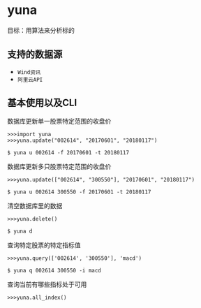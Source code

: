 # yuna
目标：用算法来分析标的

支持的数据源
-----------------

- `Wind资讯`
- `阿里云API`


基本使用以及CLI
----------


数据库更新单一股票特定范围的收盘价
```
>>>import yuna
>>>yuna.update("002614", "20170601", "20180117")
```
```
$ yuna u 002614 -f 20170601 -t 20180117
```

数据库更新多只股票特定范围的收盘价
```
>>>yuna.update(["002614", "300550"], "20170601", "20180117")
```
```
$ yuna u 002614 300550 -f 20170601 -t 20180117
```

清空数据库里的数据
```
>>>yuna.delete()
```
```
$ yuna d
```

查询特定股票的特定指标值
```
>>>yuna.query(['002614', '300550'], 'macd')
```
```
$ yuna q 002614 300550 -i macd
```

查询当前有哪些指标处于可用
```
>>>yuna.all_index()
```

